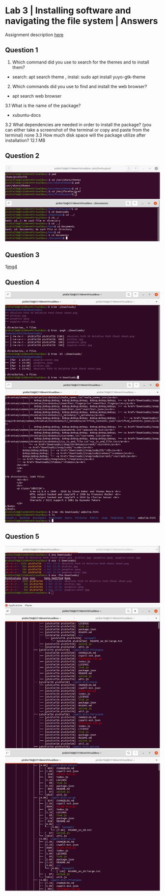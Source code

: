# Lab 3 | Installing software and navigating the file system | Answers
Assignment description [here](https://raw.githubusercontent.com/ra559/cis106/main/labs/lab3.md)

## Question 1
1. Which command did you use to search for the themes and to install them? 
 * search: apt search theme , instal: sudo apt install yuyo-gtk-theme
2. Which commands did you use to find and install the web browser?
 * apt search web browser 
  
3.1 What is the name of the package?
 * xubuntu-docs 
  
3.2 What dependencies are needed in order to install the package? (you can either take a screenshot of the terminal or copy and paste from the terminal)
none
3.3 How much disk space will the package utilize after installation? 
12.1 MB
 
## Question 2
![img1](../img/lab3img1.png)
![img2](../img/lab3img2.png)

## Question 3
1[img4](../img/lab3img4.png)
## Question 4
![img5](../img/lab3img5.png)
![img6](../img/lab3img6.png)
## Question 5
![img7](../img/lab3img7.png)
![img8](../img/lab3img8.png)
![img9](../img/lab3img9.png)